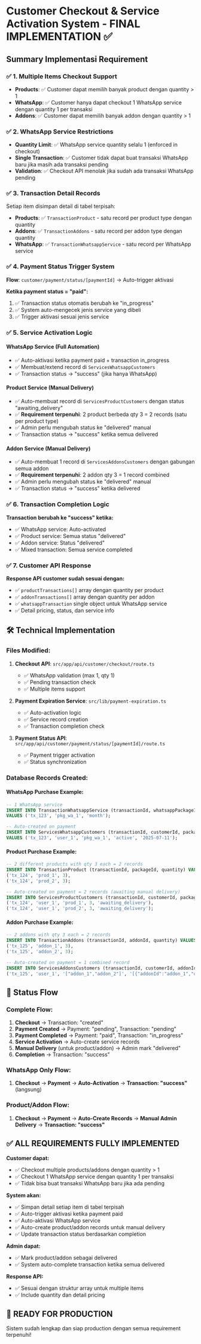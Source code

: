 # Customer Checkout & Service Activation System - FINAL IMPLEMENTATION ✅

## Summary Implementasi Requirement

### ✅ 1. **Multiple Items Checkout Support**
- **Products**: ✅ Customer dapat memilih banyak product dengan quantity > 1
- **WhatsApp**: ✅ Customer hanya dapat checkout 1 WhatsApp service dengan quantity 1 per transaksi
- **Addons**: ✅ Customer dapat memilih banyak addon dengan quantity > 1

### ✅ 2. **WhatsApp Service Restrictions**
- **Quantity Limit**: ✅ WhatsApp service quantity selalu 1 (enforced in checkout)
- **Single Transaction**: ✅ Customer tidak dapat buat transaksi WhatsApp baru jika masih ada transaksi pending
- **Validation**: ✅ Checkout API menolak jika sudah ada transaksi WhatsApp pending

### ✅ 3. **Transaction Detail Records**
Setiap item disimpan detail di tabel terpisah:
- **Products**: ✅ `TransactionProduct` - satu record per product type dengan quantity
- **Addons**: ✅ `TransactionAddons` - satu record per addon type dengan quantity  
- **WhatsApp**: ✅ `TransactionWhatsappService` - satu record per WhatsApp service

### ✅ 4. **Payment Status Trigger System**
**Flow**: `customer/payment/status/[paymentId]` → Auto-trigger aktivasi

**Ketika payment status = "paid":**
1. ✅ Transaction status otomatis berubah ke "in_progress"
2. ✅ System auto-mengecek jenis service yang dibeli
3. ✅ Trigger aktivasi sesuai jenis service

### ✅ 5. **Service Activation Logic**

#### **WhatsApp Service (Full Automation)**
- ✅ Auto-aktivasi ketika payment paid + transaction in_progress
- ✅ Membuat/extend record di `ServicesWhatsappCustomers`
- ✅ Transaction status → "success" (jika hanya WhatsApp)

#### **Product Service (Manual Delivery)**
- ✅ Auto-membuat record di `ServicesProductCustomers` dengan status "awaiting_delivery"
- ✅ **Requirement terpenuhi**: 2 product berbeda qty 3 = 2 records (satu per product type)
- ✅ Admin perlu mengubah status ke "delivered" manual
- ✅ Transaction status → "success" ketika semua delivered

#### **Addon Service (Manual Delivery)**
- ✅ Auto-membuat 1 record di `ServicesAddonsCustomers` dengan gabungan semua addon
- ✅ **Requirement terpenuhi**: 2 addon qty 3 = 1 record combined
- ✅ Admin perlu mengubah status ke "delivered" manual
- ✅ Transaction status → "success" ketika delivered

### ✅ 6. **Transaction Completion Logic**
**Transaction berubah ke "success" ketika:**
- ✅ WhatsApp service: Auto-activated
- ✅ Product service: Semua status "delivered" 
- ✅ Addon service: Status "delivered"
- ✅ Mixed transaction: Semua service completed

### ✅ 7. **Customer API Response**
**Response API customer sudah sesuai dengan:**
- ✅ `productTransactions[]` array dengan quantity per product
- ✅ `addonTransactions[]` array dengan quantity per addon
- ✅ `whatsappTransaction` single object untuk WhatsApp service
- ✅ Detail pricing, status, dan service info

## 🛠️ **Technical Implementation**

### **Files Modified:**
1. **Checkout API**: `src/app/api/customer/checkout/route.ts`
   - ✅ WhatsApp validation (max 1, qty 1)
   - ✅ Pending transaction check
   - ✅ Multiple items support

2. **Payment Expiration Service**: `src/lib/payment-expiration.ts`
   - ✅ Auto-activation logic 
   - ✅ Service record creation
   - ✅ Transaction completion check

3. **Payment Status API**: `src/app/api/customer/payment/status/[paymentId]/route.ts`
   - ✅ Payment trigger activation
   - ✅ Status synchronization

### **Database Records Created:**

#### **WhatsApp Purchase Example:**
```sql
-- 1 WhatsApp service
INSERT INTO TransactionWhatsappService (transactionId, whatsappPackageId, duration)
VALUES ('tx_123', 'pkg_wa_1', 'month');

-- Auto-created on payment
INSERT INTO ServicesWhatsappCustomers (transactionId, customerId, packageId, status, expiredAt)
VALUES ('tx_123', 'user_1', 'pkg_wa_1', 'active', '2025-07-11');
```

#### **Product Purchase Example:**
```sql
-- 2 different products with qty 3 each = 2 records
INSERT INTO TransactionProduct (transactionId, packageId, quantity) VALUES
('tx_124', 'prod_1', 3),
('tx_124', 'prod_2', 3);

-- Auto-created on payment = 2 records (awaiting manual delivery)
INSERT INTO ServicesProductCustomers (transactionId, customerId, packageId, quantity, status) VALUES
('tx_124', 'user_1', 'prod_1', 3, 'awaiting_delivery'),
('tx_124', 'user_1', 'prod_2', 3, 'awaiting_delivery');
```

#### **Addon Purchase Example:**
```sql
-- 2 addons with qty 3 each = 2 records
INSERT INTO TransactionAddons (transactionId, addonId, quantity) VALUES
('tx_125', 'addon_1', 3),
('tx_125', 'addon_2', 3);

-- Auto-created on payment = 1 combined record
INSERT INTO ServicesAddonsCustomers (transactionId, customerId, addonIds, addonDetails, status) VALUES
('tx_125', 'user_1', '["addon_1","addon_2"]', '[{"addonId":"addon_1","quantity":3},{"addonId":"addon_2","quantity":3}]', 'awaiting_delivery');
```

## 🎯 **Status Flow**

### **Complete Flow:**
1. **Checkout** → Transaction: "created"
2. **Payment Created** → Payment: "pending", Transaction: "pending"
3. **Payment Completed** → Payment: "paid", Transaction: "in_progress" 
4. **Service Activation** → Auto-create service records
5. **Manual Delivery** (untuk product/addon) → Admin mark "delivered"
6. **Completion** → Transaction: "success"

### **WhatsApp Only Flow:**
1. **Checkout** → **Payment** → **Auto-Activation** → **Transaction: "success"** (langsung)

### **Product/Addon Flow:**
1. **Checkout** → **Payment** → **Auto-Create Records** → **Manual Admin Delivery** → **Transaction: "success"**

## ✅ **ALL REQUIREMENTS FULLY IMPLEMENTED**

**Customer dapat:**
- ✅ Checkout multiple products/addons dengan quantity > 1
- ✅ Checkout 1 WhatsApp service dengan quantity 1 per transaksi
- ✅ Tidak bisa buat transaksi WhatsApp baru jika ada pending

**System akan:**
- ✅ Simpan detail setiap item di tabel terpisah
- ✅ Auto-trigger aktivasi ketika payment paid
- ✅ Auto-aktivasi WhatsApp service
- ✅ Auto-create product/addon records untuk manual delivery
- ✅ Update transaction status berdasarkan completion

**Admin dapat:**
- ✅ Mark product/addon sebagai delivered
- ✅ System auto-complete transaction ketika semua delivered

**Response API:**
- ✅ Sesuai dengan struktur array untuk multiple items
- ✅ Include quantity dan detail pricing

## 🚀 **READY FOR PRODUCTION**

Sistem sudah lengkap dan siap production dengan semua requirement terpenuhi!
